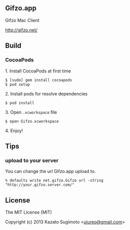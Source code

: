 ## Gifzo.app
Gifzo Mac Client

http://gifzo.net/

## Build

### CocoaPods

1\. Install CocoaPods at first time

```
$ [sudo] gem install cocoapods
$ pod setup
```

2\. Install pods for resolve dependencies

```
$ pod install
```

3\. Open `.xcworkspace` file

```
$ open Gifzo.xcworkspace
```

4\. Enjoy!

## Tips
### upload to your server
You can change the url Gifzo.app upload to.

```
% defaults write net.gifzo.Gifzo url -string "http://your.gifzo.server.com/"
```

## License
The MIT License (MIT)

Copyright (c) 2013 Kazato Sugimoto \<uiureo@gmail.com\>
